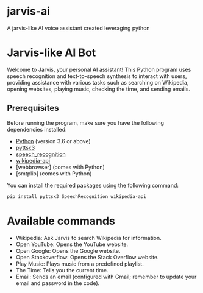 # jarvis-ai

A jarvis-like AI voice assistant created leveraging python

# Jarvis-like AI Bot

Welcome to Jarvis, your personal AI assistant! This Python program uses speech recognition and text-to-speech synthesis to interact with users, providing assistance with various tasks such as searching on Wikipedia, opening websites, playing music, checking the time, and sending emails.

## Prerequisites

Before running the program, make sure you have the following dependencies installed:

- [Python](https://www.python.org/downloads/) (version 3.6 or above)
- [pyttsx3](https://pypi.org/project/pyttsx3/)
- [speech_recognition](https://pypi.org/project/SpeechRecognition/)
- [wikipedia-api](https://pypi.org/project/Wikipedia-API/)
- [webbrowser] (comes with Python)
- [smtplib] (comes with Python)

You can install the required packages using the following command:

```bash
pip install pyttsx3 SpeechRecognition wikipedia-api
```

# Available commands

- Wikipedia: Ask Jarvis to search Wikipedia for information.
- Open YouTube: Opens the YouTube website.
- Open Google: Opens the Google website.
- Open Stackoverflow: Opens the Stack Overflow website.
- Play Music: Plays music from a predefined playlist.
- The Time: Tells you the current time.
- Email: Sends an email (configured with Gmail; remember to update your email and password in the code).
